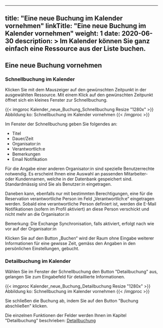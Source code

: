 
---
title: "Eine neue Buchung im Kalender vornehmen"
linkTitle: "Eine neue Buchung im Kalender vornehmen"
weight: 1
date: 2020-06-30
description: >
  Im Kalender können Sie ganz einfach eine Ressource aus der Liste buchen.
---

## Eine neue Buchung vornehmen
### Schnellbuchung im Kalender
Klicken Sie mit dem Mauszeiger auf den gewünschten Zeitpunkt in der ausgewählten Ressource. Mit einem Klick auf den gewünschten Zeitpunkt öffnet sich ein kleines Fenster zur Schnellbuchung.
 
{{< imgproc Kalender_neue_Buchung_Schnellbuchung Resize "1280x" >}}
Abbildung ko: Schnellbuchung im Kalender vornehmen
{{< /imgproc >}}

Im Fenster der Schnellbuchung geben Sie folgendes an: 
* Titel
* Dauer/Zeit
* Organisator:in 
* Verantwortlich:e 
* Bemerkungen
* Email Notifikation 

Für die Angabe einer anderen Organisator:in sind spezielle Benutzerrechte notwendig. Es erscheint Ihnen eine Auswahl an passenden Mitarbeiter- oder Kundennamen, welche in der Datenbank gespeichert sind. Standardmässig sind Sie als Benutzer:in eingetragen. 

Daneben kann, ebenfalls nur mit bestimmten Berechtigungen, eine für die Reservation verantwortliche Person im Feld „Verantwortlich:e“ eingetragen werden. Sobald eine verantwortliche Person definiert ist, werden die E-Mail Notifikationen (sofern im Profil aktiviert) an diese Person verschickt und nicht mehr an die Organisator:in 

Bemerkung: Die Exchange Synchronisation, falls aktiviert, erfolgt nach wie vor auf der Organisator:in 

Klicken Sie auf den Button „Buchen“ wird der Raum ohne Eingabe weiterer Informationen für eine gewisse Zeit, gemäss den Angaben in den persönlichen Einstellungen, gebucht. 

### Detailbuchung im Kalender
Wählen Sie im Fenster der Schnellbuchung den Button "Detailbuchung" aus, gelangen Sie zum Eingabefeld für detaillierte Informationen. 

{{< imgproc Kalender_neue_Buchung_Detailbuchung Resize "1280x" >}}
Abbildung ko: Schnellbuchung im Kalender vornehmen
{{< /imgproc >}}

Sie schließen die Buchung ab, indem Sie auf den Button "Buchung abschließen" klicken. 

Die einzelnen Funktionen der Felder werden Ihnen im Kapitel "Detailbuchung" beschrieben: 
[Detailbuchung](/buchen/buchung-erstellen/detailbuchung/)









